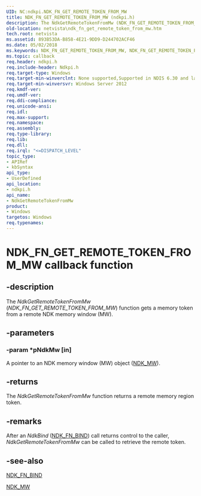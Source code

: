 ```yaml
---
UID: NC:ndkpi.NDK_FN_GET_REMOTE_TOKEN_FROM_MW
title: NDK_FN_GET_REMOTE_TOKEN_FROM_MW (ndkpi.h)
description: The NdkGetRemoteTokenFromMw (NDK_FN_GET_REMOTE_TOKEN_FROM_MW) function gets a memory token from a remote NDK memory window (MW).
old-location: netvista\ndk_fn_get_remote_token_from_mw.htm
tech.root: netvista
ms.assetid: 893B53DA-B858-4E21-9DD9-D244702ACF46
ms.date: 05/02/2018
ms.keywords: NDK_FN_GET_REMOTE_TOKEN_FROM_MW, NDK_FN_GET_REMOTE_TOKEN_FROM_MW callback, NdkGetRemoteTokenFromMw, NdkGetRemoteTokenFromMw callback function [Network Drivers Starting with Windows Vista], ndkpi/NdkGetRemoteTokenFromMw, netvista.ndk_fn_get_remote_token_from_mw
ms.topic: callback
req.header: ndkpi.h
req.include-header: Ndkpi.h
req.target-type: Windows
req.target-min-winverclnt: None supported,Supported in NDIS 6.30 and later.
req.target-min-winversvr: Windows Server 2012
req.kmdf-ver: 
req.umdf-ver: 
req.ddi-compliance: 
req.unicode-ansi: 
req.idl: 
req.max-support: 
req.namespace: 
req.assembly: 
req.type-library: 
req.lib: 
req.dll: 
req.irql: "<=DISPATCH_LEVEL"
topic_type:
- APIRef
- kbSyntax
api_type:
- UserDefined
api_location:
- ndkpi.h
api_name:
- NdkGetRemoteTokenFromMw
product:
- Windows
targetos: Windows
req.typenames: 
---
```


# NDK_FN_GET_REMOTE_TOKEN_FROM_MW callback function


## -description


The <i>NdkGetRemoteTokenFromMw</i> (<i>NDK_FN_GET_REMOTE_TOKEN_FROM_MW</i>) function gets a memory token from a remote NDK memory window (MW).


## -parameters




### -param *pNdkMw [in]

A pointer to an NDK memory window (MW) object (<a href="https://docs.microsoft.com/windows-hardware/drivers/ddi/content/ndkpi/ns-ndkpi-_ndk_mw">NDK_MW</a>).


## -returns



The 
     <i>NdkGetRemoteTokenFromMw</i> function returns a remote memory region token.




## -remarks



 After an <i>NdkBind</i> (<a href="https://docs.microsoft.com/windows-hardware/drivers/ddi/content/ndkpi/nc-ndkpi-ndk_fn_bind">NDK_FN_BIND</a>) call returns control to the caller, <i>NdkGetRemoteTokenFromMw</i> can be called to retrieve the remote token.




## -see-also




<a href="https://docs.microsoft.com/windows-hardware/drivers/ddi/content/ndkpi/nc-ndkpi-ndk_fn_bind">NDK_FN_BIND</a>



<a href="https://docs.microsoft.com/windows-hardware/drivers/ddi/content/ndkpi/ns-ndkpi-_ndk_mw">NDK_MW</a>
 

 

